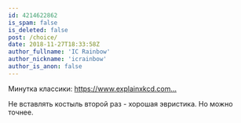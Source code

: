 ```yaml
---
id: 4214622862
is_spam: false
is_deleted: false
post: /choice/
date: 2018-11-27T18:33:58Z
author_fullname: 'IC Rainbow'
author_nickname: 'icrainbow'
author_is_anon: false
---
```


<p>Минутка классики: <a href="https://www.explainxkcd.com/wiki/index.php/1205:_Is_It_Worth_the_Time%3F" rel="nofollow noopener" title="https://www.explainxkcd.com/wiki/index.php/1205:_Is_It_Worth_the_Time%3F">https://www.explainxkcd.com...</a></p><p>Не вставлять костыль второй раз - хорошая эвристика. Но можно точнее.</p>
